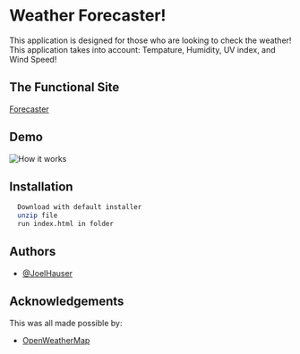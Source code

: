 
# Weather Forecaster!
This application is designed for those who are looking to check the weather! This application takes into account: Tempature, Humidity, UV index, and Wind Speed! 


## The Functional Site

[Forecaster](https://joelhauser.github.io/Forecaster/)


## Demo

![How it works](https://github.com/JoelHauser/Forecaster/blob/main/assets/JS/Demo/Untitled_%20Mar%2017%2C%202022%201_43%20PM.gif)


## Installation



```bash
  Download with default installer
  unzip file
  run index.html in folder
```
    
## Authors

- [@JoelHauser](https://www.github.com/JoelHauser)


## Acknowledgements
This was all made possible by:
 - [OpenWeatherMap](https://openweathermap.org/api)
 

